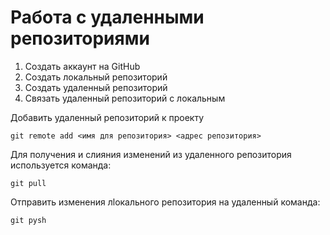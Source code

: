 # Работа с удаленными репозиториями

1. Создать аккаунт на GitHub
2. Создать локальный репозиторий
3. Создать удаленный репозиторий
4. Связать удаленный репозиторий с локальным

Добавить удаленный репозиторий к проекту
```
git remote add <имя для репозитория> <адрес репозитория>
```
Для получения и слияния изменений из удаленного репозитория используется команда:
```
git pull
```
Отправить изменения лlокального репозитория на удаленный команда:
```
git pуsh
```
